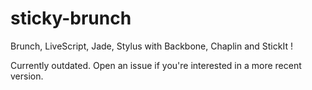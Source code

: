 sticky-brunch
=============

Brunch, LiveScript, Jade, Stylus with Backbone, Chaplin and StickIt !


Currently outdated. Open an issue if you're interested in a more recent version.

